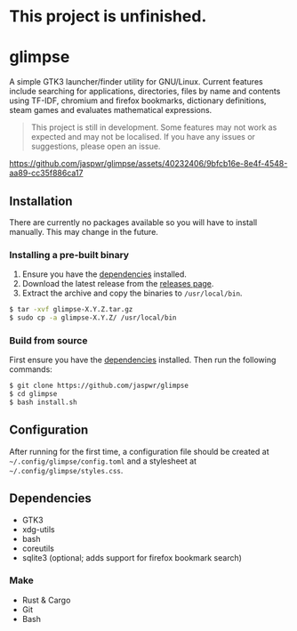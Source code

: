# This project is unfinished.
# glimpse
A simple GTK3 launcher/finder utility for GNU/Linux. Current features include searching for applications, directories, files by name and contents using TF-IDF, chromium and firefox bookmarks, dictionary definitions, steam games and evaluates mathematical expressions.

> This project is still in development. Some features may not work as expected and may not be localised. If you have any issues or suggestions, please open an issue.

https://github.com/jaspwr/glimpse/assets/40232406/9bfcb16e-8e4f-4548-aa89-cc35f886ca17

## Installation
There are currently no packages available so you will have to install manually. This may change in the future.
### Installing a pre-built binary
1. Ensure you have the [dependencies](#dependencies) installed.
2. Download the latest release from the [releases page](https://github.com/jaspwr/glimpse/releases).
3. Extract the archive and copy the binaries to `/usr/local/bin`.
```bash
$ tar -xvf glimpse-X.Y.Z.tar.gz
$ sudo cp -a glimpse-X.Y.Z/ /usr/local/bin
```
### Build from source
First ensure you have the [dependencies](#dependencies) installed. Then run the following commands:
```bash
$ git clone https://github.com/jaspwr/glimpse
$ cd glimpse
$ bash install.sh
```

## Configuration
After running for the first time, a configuration file should be created at `~/.config/glimpse/config.toml` and a stylesheet at `~/.config/glimpse/styles.css`.

## Dependencies
* GTK3
* xdg-utils
* bash
* coreutils
* sqlite3 (optional; adds support for firefox bookmark search)

### Make
* Rust & Cargo
* Git
* Bash
